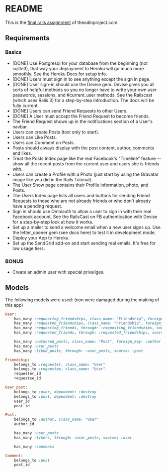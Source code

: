# README
This is the [final rails assignment](http://www.theodinproject.com/ruby-on-rails/final-project) of theodinproject.com

## Requirements

### Basics
* [DONE] Use Postgresql for your database from the beginning (not sqlite3), that way your deployment to Heroku will go much more smoothly. See the Heroku Docs for setup info.
* [DONE] Users must sign in to see anything except the sign in page.
* [DONE] User sign-in should use the Devise gem. Devise gives you all sorts of helpful methods so you no longer have to write your own user passwords, sessions, and #current_user methods. See the Railscast (which uses Rails 3) for a step-by-step introduction. The docs will be fully current.
* [DONE] Users can send Friend Requests to other Users.
* [DONE] A User must accept the Friend Request to become friends.
* The Friend Request shows up in the notifications section of a User's navbar.
* Users can create Posts (text only to start).
* Users can Like Posts.
* Users can Comment on Posts.
* Posts should always display with the post content, author, comments and likes.
* Treat the Posts Index page like the real Facebook's "Timeline" feature -- show all the recent posts from the current user and users she is friends with.
* Users can create a Profile with a Photo (just start by using the Gravatar image like you did in the Rails Tutorial).
* The User Show page contains their Profile information, photo, and Posts.
* The Users Index page lists all users and buttons for sending Friend Requests to those who are not already friends or who don't already have a pending request.
* Sign in should use Omniauth to allow a user to sign in with their real Facebook account. See the RailsCast on FB authentication with Devise for a step-by-step look at how it works.
* Set up a mailer to send a welcome email when a new user signs up. Use the letter_opener gem (see docs here) to test it in development mode.
* Deploy your App to Heroku.
* Set up the SendGrid add-on and start sending real emails. It's free for low usage tiers.

### BONUS
* Create an admin user with special privaliges.

## Models
The following models were used: (non were damaged during the making of this app)

```ruby
User:
	has_many :requesting_friendships, class_name: "Friendship", foreign_key: :requestee_id, dependent: :destroy
	has_many :requested_friendships, class_name: "Friendship", foreign_key: :requester_id, dependent: :destroy
	has_many :requesting_friends, through: :requesting_friendships, source: :requester
	has_many :requested_friends, through: :requested_friendships, source: :requestee

	has_many :authored_posts, class_name: "Post", foreign_key: :author
	has_many :user_posts
	has_many :liked_posts, through: :user_posts, source: :post

```

```ruby
Friendship:
	belongs_to :requester, class_name: "User"
	belongs_to :requestee, class_name: "User"
	requester_id
	requestee_id
```

```ruby
User_post:
	belongs_to :user, dependent: :destroy
	belongs_to :post, dependent: :destroy
	user_id
	post_id
```

```ruby
Post:
	belongs_to :author, class_name: "User"
	author_id

	has_many :user_posts
	has_many :likers, through: :user_posts, source: :user

	has_many :comments
```

```ruby
Comment:
	belongs_to :post
	post_id
```